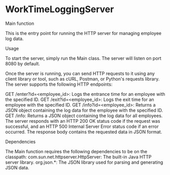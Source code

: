 # WorkTimeLoggingServer
Main function

This is the entry point for running the HTTP server for managing employee log data.

Usage

To start the server, simply run the Main class. The server will listen on port 8080 by default.

Once the server is running, you can send HTTP requests to it using any client library or tool, such as cURL, Postman, or Python's requests library. The server supports the following HTTP endpoints:

GET /enter?id=<employee_id>: Logs the entrance time for an employee with the specified ID.
GET /exit?id=<employee_id>: Logs the exit time for an employee with the specified ID.
GET /info?id=<employee_id>: Returns a JSON object containing the log data for the employee with the specified ID.
GET /info: Returns a JSON object containing the log data for all employees.
The server responds with an HTTP 200 OK status code if the request was successful, and an HTTP 500 Internal Server Error status code if an error occurred. The response body contains the requested data in JSON format.


Dependencies

The Main function requires the following dependencies to be on the classpath:
com.sun.net.httpserver.HttpServer: The built-in Java HTTP server library.
org.json.*: The JSON library used for parsing and generating JSON data.

